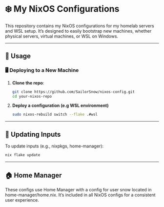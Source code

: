 # ❄️  My NixOS Configurations 

This repository contains my NixOS configurations for my homelab servers and WSL setup. It’s designed to easily bootstrap new machines, whether physical servers, virtual machines, or WSL on Windows.

---

## 🚀 Usage

### 🖥 Deploying to a New Machine

1. **Clone the repo**:
   ```bash
   git clone https://github.com/SailorSnow/nixos-config.git
   cd your-nixos-repo
   ```
2. **Deploy a configuration (e.g WSL environment)**
    ```bash
    sudo nixos-rebuild switch --flake .#wsl
    ```

---

## 🔄 Updating Inputs

To update inputs (e.g., nixpkgs, home-manager):

```bash
nix flake update
```

---

## 🏠 Home Manager

These configs use Home Manager with a config for user snow located in home-manager/home.nix. It’s included in all NixOS configs for a consistent user experience.

